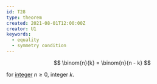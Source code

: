 ```yaml
---
id: T28
type: theorem
created: 2021-08-01T12:00:00Z
creator: U1
keywords:
  - equality
  - symmetry condition
---
```

$$
\binom{n}{k} = \binom{n}{n - k}
$$

for [integer](#integer) $n \geq 0$, integer $k$.

[](D52#binomial-coefficient)
